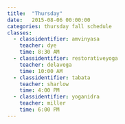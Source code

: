 ```yaml
---
title:  "Thursday"
date:   2015-08-06 00:00:00
categories: thursday fall schedule
classes:
  - classidentifier: amvinyasa
    teacher: dye
    time: 8:30 AM
  - classidentifier: restorativeyoga
    teacher: delavega
    time: 10:00 AM
  - classidentifier: tabata
    teacher: sharlow
    time: 4:00 PM
  - classidentifier: yoganidra
    teacher: miller
    time: 6:00 PM
---
```

